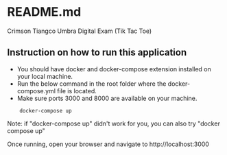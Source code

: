# README.md

Crimson Tiangco Umbra Digital Exam (Tik Tac Toe)

## Instruction on how to run this application

- You should have docker and docker-compose extension installed on your local machine.
- Run the below command in the root folder where the docker-compose.yml file is located.
- Make sure ports 3000 and 8000 are available on your machine.

```http
    docker-compose up
```
Note: if "docker-compose up" didn't work for you, you can also try "docker compose up"

Once running, open your browser and navigate to http://localhost:3000
